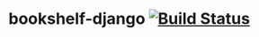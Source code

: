 # bookshelf-django [![Build Status](https://travis-ci.org/royarzun/bookshelf-django.svg?branch=develop)](https://travis-ci.org/royarzun/bookshelf-django)

